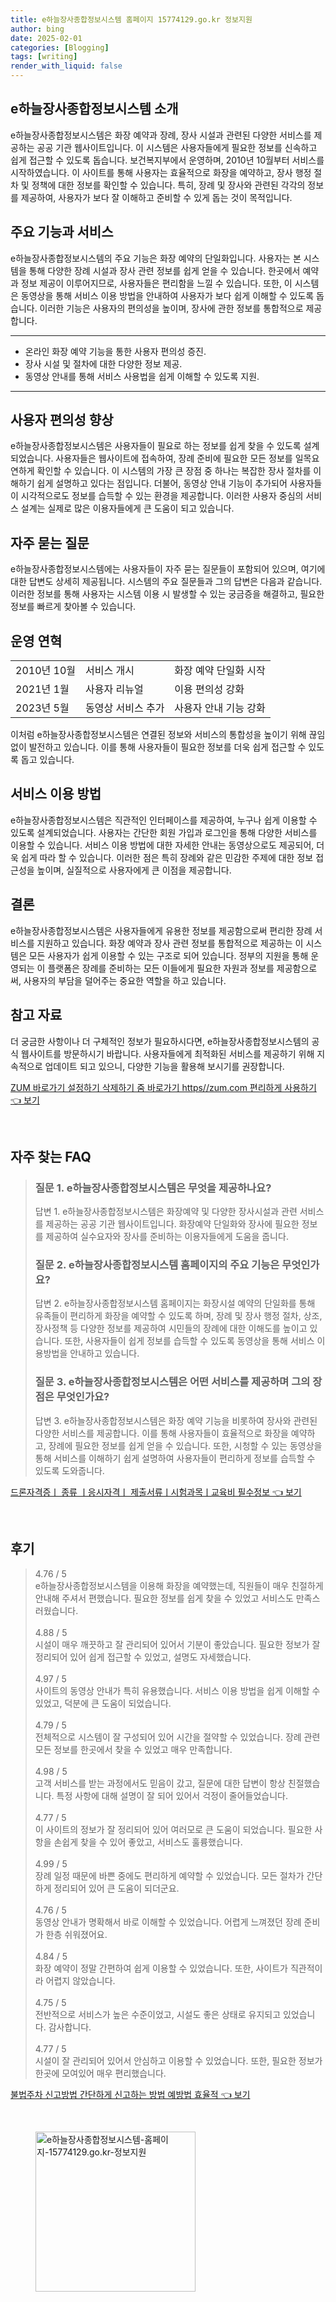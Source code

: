 ```yaml
---
title: e하늘장사종합정보시스템 홈페이지 15774129.go.kr 정보지원
author: bing
date: 2025-02-01
categories: [Blogging]
tags: [writing]
render_with_liquid: false
---
```



<h2 id='e하늘장사종합정보시스템 소개'>e하늘장사종합정보시스템 소개</h2>

<p>e하늘장사종합정보시스템은 화장 예약과 장례, 장사 시설과 관련된 다양한 서비스를 제공하는 공공 기관 웹사이트입니다. 이 시스템은 사용자들에게 필요한 정보를 신속하고 쉽게 접근할 수 있도록 돕습니다. 보건복지부에서 운영하며, 2010년 10월부터 서비스를 시작하였습니다. 이 사이트를 통해 사용자는 효율적으로 화장을 예약하고, 장사 행정 절차 및 정책에 대한 정보를 확인할 수 있습니다. 특히, 장례 및 장사와 관련된 각각의 정보를 제공하여, 사용자가 보다 잘 이해하고 준비할 수 있게 돕는 것이 목적입니다.</p>

<h2 id='주요 기능과 서비스'>주요 기능과 서비스</h2>

<p>e하늘장사종합정보시스템의 주요 기능은 화장 예약의 단일화입니다. 사용자는 본 시스템을 통해 다양한 장례 시설과 장사 관련 정보를 쉽게 얻을 수 있습니다. 한곳에서 예약과 정보 제공이 이루어지므로, 사용자들은 편리함을 느낄 수 있습니다. 또한, 이 시스템은 동영상을 통해 서비스 이용 방법을 안내하여 사용자가 보다 쉽게 이해할 수 있도록 돕습니다. 이러한 기능은 사용자의 편의성을 높이며, 장사에 관한 정보를 통합적으로 제공합니다.</p>

<hr />

<ul>
    <li>온라인 화장 예약 기능을 통한 사용자 편의성 증진.</li>
    <li>장사 시설 및 절차에 대한 다양한 정보 제공.</li>
    <li>동영상 안내를 통해 서비스 사용법을 쉽게 이해할 수 있도록 지원.</li>
</ul>

<hr />

<h2 id='사용자 편의성 향상'>사용자 편의성 향상</h2>

<p>e하늘장사종합정보시스템은 사용자들이 필요로 하는 정보를 쉽게 찾을 수 있도록 설계되었습니다. 사용자들은 웹사이트에 접속하여, 장례 준비에 필요한 모든 정보를 일목요연하게 확인할 수 있습니다. 이 시스템의 가장 큰 장점 중 하나는 복잡한 장사 절차를 이해하기 쉽게 설명하고 있다는 점입니다. 더불어, 동영상 안내 기능이 추가되어 사용자들이 시각적으로도 정보를 습득할 수 있는 환경을 제공합니다. 이러한 사용자 중심의 서비스 설계는 실제로 많은 이용자들에게 큰 도움이 되고 있습니다.</p>

<h2 id='자주 묻는 질문'>자주 묻는 질문</h2>

<p>e하늘장사종합정보시스템에는 사용자들이 자주 묻는 질문들이 포함되어 있으며, 여기에 대한 답변도 상세히 제공됩니다. 시스템의 주요 질문들과 그의 답변은 다음과 같습니다. 이러한 정보를 통해 사용자는 시스템 이용 시 발생할 수 있는 궁금증을 해결하고, 필요한 정보를 빠르게 찾아볼 수 있습니다.</p>

<h2 id='운영 연혁'>운영 연혁</h2>

<table>
    <tr>
        <td>2010년 10월</td>
        <td>서비스 개시</td>
        <td>화장 예약 단일화 시작</td>
    </tr>
    <tr>
        <td>2021년 1월</td>
        <td>사용자 리뉴얼</td>
        <td>이용 편의성 강화</td>
    </tr>
    <tr>
        <td>2023년 5월</td>
        <td>동영상 서비스 추가</td>
        <td>사용자 안내 기능 강화</td>
    </tr>
</table>

<p>이처럼 e하늘장사종합정보시스템은 연결된 정보와 서비스의 통합성을 높이기 위해 끊임없이 발전하고 있습니다. 이를 통해 사용자들이 필요한 정보를 더욱 쉽게 접근할 수 있도록 돕고 있습니다.</p>

<h2 id='서비스 이용 방법'>서비스 이용 방법</h2>

<p>e하늘장사종합정보시스템은 직관적인 인터페이스를 제공하여, 누구나 쉽게 이용할 수 있도록 설계되었습니다. 사용자는 간단한 회원 가입과 로그인을 통해 다양한 서비스를 이용할 수 있습니다. 서비스 이용 방법에 대한 자세한 안내는 동영상으로도 제공되어, 더욱 쉽게 따라 할 수 있습니다. 이러한 점은 특히 장례와 같은 민감한 주제에 대한 정보 접근성을 높이며, 실질적으로 사용자에게 큰 이점을 제공합니다.</p>

<h2 id='결론'>결론</h2>

<p>e하늘장사종합정보시스템은 사용자들에게 유용한 정보를 제공함으로써 편리한 장례 서비스를 지원하고 있습니다. 화장 예약과 장사 관련 정보를 통합적으로 제공하는 이 시스템은 모든 사용자가 쉽게 이용할 수 있는 구조로 되어 있습니다. 정부의 지원을 통해 운영되는 이 플랫폼은 장례를 준비하는 모든 이들에게 필요한 자원과 정보를 제공함으로써, 사용자의 부담을 덜어주는 중요한 역할을 하고 있습니다.</p>

<h2 id='참고 자료'>참고 자료</h2>

<p>더 궁금한 사항이나 더 구체적인 정보가 필요하시다면, e하늘장사종합정보시스템의 공식 웹사이트를 방문하시기 바랍니다. 사용자들에게 최적화된 서비스를 제공하기 위해 지속적으로 업데이트 되고 있으니, 다양한 기능을 활용해 보시기를 권장합니다.</p>


<p><a class="click-button" title="ZUM 바로가기 설정하기 삭제하기 줌 바로가기 https//zum.com 편리하게 사용하기" href="https://blackassets.github.io/posts/ZUM-%EB%B0%94%EB%A1%9C%EA%B0%80%EA%B8%B0-%EC%84%A4%EC%A0%95%ED%95%98%EA%B8%B0-%EC%82%AD%EC%A0%9C%ED%95%98%EA%B8%B0-%EC%A4%8C-%EB%B0%94%EB%A1%9C%EA%B0%80%EA%B8%B0-httpszum.com-%ED%8E%B8%EB%A6%AC%ED%95%98%EA%B2%8C-%EC%82%AC%EC%9A%A9%ED%95%98%EA%B8%B0/" rel="dofollow">ZUM 바로가기 설정하기 삭제하기 줌 바로가기 https//zum.com 편리하게 사용하기 👈 보기</a></p><br>
<h2 id='자주_찾는_FAQ'>자주 찾는 FAQ</h2>
<div itemscope="" itemtype="https://schema.org/FAQPage"> 
<blockquote> 
<div itemscope="" itemprop="mainEntity" itemtype="https://schema.org/Question"> 
<h3 itemprop="name">질문 1. e하늘장사종합정보시스템은 무엇을 제공하나요?</h3> 
<div itemscope="" itemprop="acceptedAnswer" itemtype="https://schema.org/Answer"> 
<span itemprop="text"> 
<p>답변 1. e하늘장사종합정보시스템은 화장예약 및 다양한 장사시설과 관련 서비스를 제공하는 공공 기관 웹사이트입니다. 화장예약 단일화와 장사에 필요한 정보를 제공하여 실수요자와 장사를 준비하는 이용자들에게 도움을 줍니다.</p> 
</span> 
</div> 
</div> 

<div itemscope="" itemprop="mainEntity" itemtype="https://schema.org/Question"> 
<h3 itemprop="name">질문 2. e하늘장사종합정보시스템 홈페이지의 주요 기능은 무엇인가요?</h3> 
<div itemscope="" itemprop="acceptedAnswer" itemtype="https://schema.org/Answer"> 
<span itemprop="text"> 
<p>답변 2. e하늘장사종합정보시스템 홈페이지는 화장시설 예약의 단일화를 통해 유족들이 편리하게 화장을 예약할 수 있도록 하며, 장례 및 장사 행정 절차, 상조, 장사정책 등 다양한 정보를 제공하여 시민들의 장례에 대한 이해도를 높이고 있습니다. 또한, 사용자들이 쉽게 정보를 습득할 수 있도록 동영상을 통해 서비스 이용방법을 안내하고 있습니다.</p> 
</span> 
</div> 
</div> 

<div itemscope="" itemprop="mainEntity" itemtype="https://schema.org/Question"> 
<h3 itemprop="name">질문 3. e하늘장사종합정보시스템은 어떤 서비스를 제공하며 그의 장점은 무엇인가요?</h3> 
<div itemscope="" itemprop="acceptedAnswer" itemtype="https://schema.org/Answer"> 
<span itemprop="text"> 
<p>답변 3. e하늘장사종합정보시스템은 화장 예약 기능을 비롯하여 장사와 관련된 다양한 서비스를 제공합니다. 이를 통해 사용자들이 효율적으로 화장을 예약하고, 장례에 필요한 정보를 쉽게 얻을 수 있습니다. 또한, 시청할 수 있는 동영상을 통해 서비스를 이해하기 쉽게 설명하여 사용자들이 편리하게 정보를 습득할 수 있도록 도와줍니다.</p> 
</span> 
</div> 
</div> 
</blockquote> 
</div>
<p><a class="click-button" title="드론자격증ㅣ 종류 ㅣ응시자격ㅣ 제출서류ㅣ시험과목ㅣ교육비 필수정보" href="https://blackassets.github.io/posts/%EB%93%9C%EB%A1%A0%EC%9E%90%EA%B2%A9%EC%A6%9D%E3%85%A3-%EC%A2%85%EB%A5%98-%E3%85%A3%EC%9D%91%EC%8B%9C%EC%9E%90%EA%B2%A9%E3%85%A3-%EC%A0%9C%EC%B6%9C%EC%84%9C%EB%A5%98%E3%85%A3%EC%8B%9C%ED%97%98%EA%B3%BC%EB%AA%A9%E3%85%A3%EA%B5%90%EC%9C%A1%EB%B9%84-%ED%95%84%EC%88%98%EC%A0%95%EB%B3%B4/" rel="dofollow">드론자격증ㅣ 종류 ㅣ응시자격ㅣ 제출서류ㅣ시험과목ㅣ교육비 필수정보 👈 보기</a></p><br>
<h2 id='후기'>후기</h2>
<div itemscope itemtype="https://schema.org/Product">
  <blockquote>
  <div itemprop="review" itemscope itemtype="https://schema.org/Review">
      <div itemprop="reviewRating" itemscope itemtype="https://schema.org/Rating"> <span itemprop="ratingValue">4.76</span> / <span itemprop="bestRating">5</span> </div>
      <span itemprop="reviewBody">e하늘장사종합정보시스템을 이용해 화장을 예약했는데, 직원들이 매우 친절하게 안내해 주셔서 편했습니다. 필요한 정보를 쉽게 찾을 수 있었고 서비스도 만족스러웠습니다.</span>
  </div>
  <br>
  <div itemprop="review" itemscope itemtype="https://schema.org/Review">
      <div itemprop="reviewRating" itemscope itemtype="https://schema.org/Rating"> <span itemprop="ratingValue">4.88</span> / <span itemprop="bestRating">5</span> </div>
      <span itemprop="reviewBody">시설이 매우 깨끗하고 잘 관리되어 있어서 기분이 좋았습니다. 필요한 정보가 잘 정리되어 있어 쉽게 접근할 수 있었고, 설명도 자세했습니다.</span>
  </div>
  <br>
  <div itemprop="review" itemscope itemtype="https://schema.org/Review">
      <div itemprop="reviewRating" itemscope itemtype="https://schema.org/Rating"> <span itemprop="ratingValue">4.97</span> / <span itemprop="bestRating">5</span> </div>
      <span itemprop="reviewBody">사이트의 동영상 안내가 특히 유용했습니다. 서비스 이용 방법을 쉽게 이해할 수 있었고, 덕분에 큰 도움이 되었습니다.</span>
  </div>
  <br>
  <div itemprop="review" itemscope itemtype="https://schema.org/Review">
      <div itemprop="reviewRating" itemscope itemtype="https://schema.org/Rating"> <span itemprop="ratingValue">4.79</span> / <span itemprop="bestRating">5</span> </div>
      <span itemprop="reviewBody">전체적으로 시스템이 잘 구성되어 있어 시간을 절약할 수 있었습니다. 장례 관련 모든 정보를 한곳에서 찾을 수 있었고 매우 만족합니다.</span>
  </div>
  <br>
  <div itemprop="review" itemscope itemtype="https://schema.org/Review">
      <div itemprop="reviewRating" itemscope itemtype="https://schema.org/Rating"> <span itemprop="ratingValue">4.98</span> / <span itemprop="bestRating">5</span> </div>
      <span itemprop="reviewBody">고객 서비스를 받는 과정에서도 믿음이 갔고, 질문에 대한 답변이 항상 친절했습니다. 특정 사항에 대해 설명이 잘 되어 있어서 걱정이 줄어들었습니다.</span>
  </div>
  <br>
  <div itemprop="review" itemscope itemtype="https://schema.org/Review">
      <div itemprop="reviewRating" itemscope itemtype="https://schema.org/Rating"> <span itemprop="ratingValue">4.77</span> / <span itemprop="bestRating">5</span> </div>
      <span itemprop="reviewBody">이 사이트의 정보가 잘 정리되어 있어 여러모로 큰 도움이 되었습니다. 필요한 사항을 손쉽게 찾을 수 있어 좋았고, 서비스도 훌륭했습니다.</span>
  </div>
  <br>
  <div itemprop="review" itemscope itemtype="https://schema.org/Review">
      <div itemprop="reviewRating" itemscope itemtype="https://schema.org/Rating"> <span itemprop="ratingValue">4.99</span> / <span itemprop="bestRating">5</span> </div>
      <span itemprop="reviewBody">장례 일정 때문에 바쁜 중에도 편리하게 예약할 수 있었습니다. 모든 절차가 간단하게 정리되어 있어 큰 도움이 되더군요.</span>
  </div>
  <br>
  <div itemprop="review" itemscope itemtype="https://schema.org/Review">
      <div itemprop="reviewRating" itemscope itemtype="https://schema.org/Rating"> <span itemprop="ratingValue">4.76</span> / <span itemprop="bestRating">5</span> </div>
      <span itemprop="reviewBody">동영상 안내가 명확해서 바로 이해할 수 있었습니다. 어렵게 느껴졌던 장례 준비가 한층 쉬워졌어요.</span>
  </div>
  <br>
  <div itemprop="review" itemscope itemtype="https://schema.org/Review">
      <div itemprop="reviewRating" itemscope itemtype="https://schema.org/Rating"> <span itemprop="ratingValue">4.84</span> / <span itemprop="bestRating">5</span> </div>
      <span itemprop="reviewBody">화장 예약이 정말 간편하여 쉽게 이용할 수 있었습니다. 또한, 사이트가 직관적이라 어렵지 않았습니다.</span>
  </div>
  <br>
  <div itemprop="review" itemscope itemtype="https://schema.org/Review">
      <div itemprop="reviewRating" itemscope itemtype="https://schema.org/Rating"> <span itemprop="ratingValue">4.75</span> / <span itemprop="bestRating">5</span> </div>
      <span itemprop="reviewBody">전반적으로 서비스가 높은 수준이었고, 시설도 좋은 상태로 유지되고 있었습니다. 감사합니다.</span>
  </div>
  <br>
  <div itemprop="review" itemscope itemtype="https://schema.org/Review">
      <div itemprop="reviewRating" itemscope itemtype="https://schema.org/Rating"> <span itemprop="ratingValue">4.77</span> / <span itemprop="bestRating">5</span> </div>
      <span itemprop="reviewBody">시설이 잘 관리되어 있어서 안심하고 이용할 수 있었습니다. 또한, 필요한 정보가 한곳에 모여있어 매우 편리했습니다.</span>
  </div>
  </blockquote>
</div>
<p><a class="click-button" title="불법주차 신고방법 간단하게 신고하는 방법 예방법 효율적" href="https://blackassets.github.io/posts/%EB%B6%88%EB%B2%95%EC%A3%BC%EC%B0%A8-%EC%8B%A0%EA%B3%A0%EB%B0%A9%EB%B2%95-%EA%B0%84%EB%8B%A8%ED%95%98%EA%B2%8C-%EC%8B%A0%EA%B3%A0%ED%95%98%EB%8A%94-%EB%B0%A9%EB%B2%95-%EC%98%88%EB%B0%A9%EB%B2%95-%ED%9A%A8%EC%9C%A8%EC%A0%81/" rel="dofollow">불법주차 신고방법 간단하게 신고하는 방법 예방법 효율적 👈 보기</a></p><br>
<figure class="image"><img src="https://blackassets.github.io/assets/img/thumbnail/e하늘장사종합정보시스템-홈페이지-15774129.go.kr-정보지원.webp" alt="e하늘장사종합정보시스템-홈페이지-15774129.go.kr-정보지원" width="256" height="256"></figure>